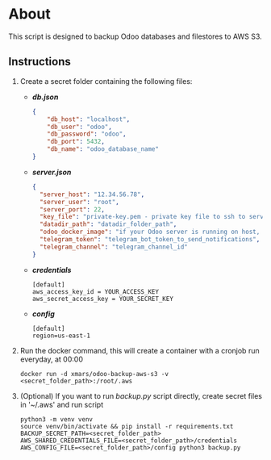 # About
This script is designed to backup Odoo databases and filestores to AWS S3.

## Instructions
1. Create a secret folder containing the following files:

   - **_db.json_**
     ```json
     {
         "db_host": "localhost",
         "db_user": "odoo",
         "db_password": "odoo",
         "db_port": 5432,
         "db_name": "odoo_database_name"
     }
     ```

   - **_server.json_**
     ```json
     {
       "server_host": "12.34.56.78",
       "server_user": "root",
       "server_port": 22,
       "key_file": "private-key.pem - private key file to ssh to server - add the key file with the same name to the secret folder",
       "datadir_path": "datadir_folder_path",
       "odoo_docker_image": "if your Odoo server is running on host, ignore this parameter",
       "telegram_token": "telegram_bot_token_to_send_notifications",
       "telegram_channel": "telegram_channel_id"
     }
     ```

   - **_credentials_**
     ```
     [default]
     aws_access_key_id = YOUR_ACCESS_KEY
     aws_secret_access_key = YOUR_SECRET_KEY
     ```

   - **_config_**
     ```
     [default]
     region=us-east-1
     ```

2. Run the docker command, this will create a container with a cronjob run everyday, at 00:00
   ```shell
   docker run -d xmars/odoo-backup-aws-s3 -v <secret_folder_path>:/root/.aws

3. (Optional) If you want to run *backup.py* script directly, create secret files in '~/.aws' and run script
    ```shell
    python3 -m venv venv
    source venv/bin/activate && pip install -r requirements.txt 
    BACKUP_SECRET_PATH=<secret_folder_path> AWS_SHARED_CREDENTIALS_FILE=<secret_folder_path>/credentials AWS_CONFIG_FILE=<secret_folder_path>/config python3 backup.py
    ```

